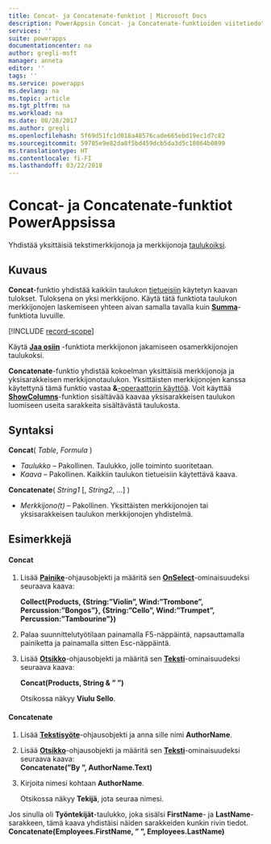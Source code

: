 ```yaml
---
title: Concat- ja Concatenate-funktiot | Microsoft Docs
description: PowerAppsin Concat- ja Concatenate-funktioiden viitetiedot, mukaan lukien syntaksi ja esimerkit
services: ''
suite: powerapps
documentationcenter: na
author: gregli-msft
manager: anneta
editor: ''
tags: ''
ms.service: powerapps
ms.devlang: na
ms.topic: article
ms.tgt_pltfrm: na
ms.workload: na
ms.date: 08/28/2017
ms.author: gregli
ms.openlocfilehash: 5f69d51fc1d018a48576cade665ebd19ec1d7c82
ms.sourcegitcommit: 59785e9e82da8f5bd459dcb5da3d5c18064b0899
ms.translationtype: HT
ms.contentlocale: fi-FI
ms.lasthandoff: 03/22/2018
---
```

# <a name="concat-and-concatenate-functions-in-powerapps"></a>Concat- ja Concatenate-funktiot PowerAppsissa
Yhdistää yksittäisiä tekstimerkkijonoja ja merkkijonoja [taulukoiksi](../working-with-tables.md).

## <a name="description"></a>Kuvaus
**Concat**-funktio yhdistää kaikkiin taulukon [tietueisiin](../working-with-tables.md#records) käytetyn kaavan tulokset. Tuloksena on yksi merkkijono. Käytä tätä funktiota taulukon merkkijonojen laskemiseen yhteen aivan samalla tavalla kuin **[Summa](function-aggregates.md)**-funktiota luvuille.

[!INCLUDE [record-scope](../../../includes/record-scope.md)]

Käytä **[Jaa osiin](function-split.md)** -funktiota merkkijonon jakamiseen osamerkkijonojen taulukoksi.

**Concatenate**-funktio yhdistää kokoelman yksittäisiä merkkijonoja ja yksisarakkeisen merkkijonotaulukon. Yksittäisten merkkijonojen kanssa käytettynä tämä funktio vastaa **&**[-operaattorin käyttöä](operators.md). Voit käyttää **[ShowColumns](function-table-shaping.md)**-funktion sisältävää kaavaa yksisarakkeisen taulukon luomiseen useita sarakkeita sisältävästä taulukosta.

## <a name="syntax"></a>Syntaksi
**Concat**( *Table*, *Formula* )

* *Taulukko* – Pakollinen.  Taulukko, jolle toiminto suoritetaan.
* *Kaava* – Pakollinen.  Kaikkiin taulukon tietueisiin käytettävä kaava.

**Concatenate**( *String1* [, *String2*, ...] )

* *Merkkijono(t)* – Pakollinen.  Yksittäisten merkkijonojen tai yksisarakkeisen taulukon merkkijonojen yhdistelmä.

## <a name="examples"></a>Esimerkkejä
#### <a name="concat"></a>Concat
1. Lisää **[Painike](../controls/control-button.md)**-ohjausobjekti ja määritä sen **[OnSelect](../controls/properties-core.md)**-ominaisuudeksi seuraava kaava:
   
    **Collect(Products, {String:”Violin”, Wind:”Trombone”, Percussion:”Bongos”}, {String:”Cello”, Wind:”Trumpet”, Percussion:”Tambourine”})**
2. Palaa suunnittelutyötilaan painamalla F5-näppäintä, napsauttamalla painiketta ja painamalla sitten Esc-näppäintä.
3. Lisää **[Otsikko](../controls/control-text-box.md)**-ohjausobjekti ja määritä sen **[Teksti](../controls/properties-core.md)**-ominaisuudeksi seuraava kaava:
   
    **Concat(Products, String & ” ”)**
   
    Otsikossa näkyy **Viulu Sello**.

#### <a name="concatenate"></a>Concatenate
1. Lisää **[Tekstisyöte](../controls/control-text-input.md)**-ohjausobjekti ja anna sille nimi **AuthorName**.
2. Lisää **[Otsikko](../controls/control-text-box.md)**-ohjausobjekti ja määritä sen **[Teksti](../controls/properties-core.md)**-ominaisuudeksi seuraava kaava:<br>
   **Concatenate(”By ”, AuthorName.Text)**
3. Kirjoita nimesi kohtaan **AuthorName**.
   
    Otsikossa näkyy **Tekijä**, jota seuraa nimesi.

Jos sinulla oli **Työntekijät**-taulukko, joka sisälsi **FirstName**- ja **LastName**-sarakkeen, tämä kaava yhdistäisi näiden sarakkeiden kunkin rivin tiedot.
<br>**Concatenate(Employees.FirstName, ” ”, Employees.LastName)**

